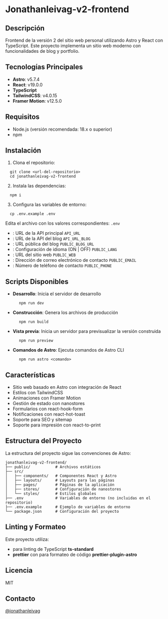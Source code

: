 # Jonathanleivag-v2-frontend
## Descripción
Frontend de la versión 2 del sitio web personal utilizando Astro y React con TypeScript. Este proyecto implementa un sitio web moderno con funcionalidades de blog y portfolio.
## Tecnologías Principales
- **Astro**: v5.7.4
- **React**: v19.0.0
- **TypeScript**
- **TailwindCSS**: v4.0.15
- **Framer Motion**: v12.5.0

## Requisitos
- Node.js (versión recomendada: 18.x o superior)
- npm

## Instalación
1. Clona el repositorio:

```shell
  git clone <url-del-repositorio>
  cd jonathanleivag-v2-frontend
```
2. Instala las dependencias:

```shell
  npm i
```

3. Configura las variables de entorno:
```shell
  cp .env.example .env
```

Edita el archivo con los valores correspondientes: `.env`
- : URL de la API principal `API_URL`
- : URL de la API del blog `API_URL_BLOG`
- : URL pública del blog `PUBLIC_BLOG_URL`
- : Configuración de idioma (ON | OFF) `PUBLIC_LANG`
- : URL del sitio web `PUBLIC_WEB`
- : Dirección de correo electrónico de contacto `PUBLIC_EMAIL`
- : Número de teléfono de contacto `PUBLIC_PHONE`

## Scripts Disponibles
- **Desarrollo**: Inicia el servidor de desarrollo

```shell
      npm run dev
```

- **Construcción**: Genera los archivos de producción

```shell
      npm run build
```

- **Vista previa**: Inicia un servidor para previsualizar la versión construida

```shell
      npm run preview
```

- **Comandos de Astro**: Ejecuta comandos de Astro CLI

```shell
      npm run astro <comando>
```

## Características
- Sitio web basado en Astro con integración de React
- Estilos con TailwindCSS
- Animaciones con Framer Motion
- Gestión de estado con nanostores
- Formularios con react-hook-form
- Notificaciones con react-hot-toast
- Soporte para SEO y sitemap
- Soporte para impresión con react-to-print

## Estructura del Proyecto
La estructura del proyecto sigue las convenciones de Astro:

```
jonathanleivag-v2-frontend/
├── public/           # Archivos estáticos
├── src/
│   ├── components/   # Componentes React y Astro
│   ├── layouts/      # Layouts para las páginas
│   ├── pages/        # Páginas de la aplicación
│   ├── stores/       # Configuración de nanostores
│   └── styles/       # Estilos globales
├── .env              # Variables de entorno (no incluidas en el repositorio)
├── .env.example      # Ejemplo de variables de entorno
└── package.json      # Configuración del proyecto
```

## Linting y Formateo
Este proyecto utiliza:
- para linting de TypeScript **ts-standard**
- **prettier** con para formateo de código **prettier-plugin-astro**

## Licencia
MIT
## Contacto
 [@jonathanleivag](https://www.instagram.com/jonathanleivag/)

